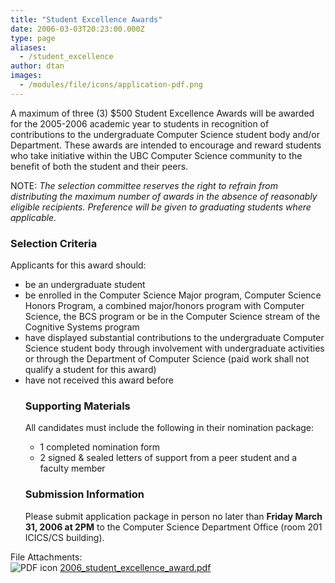 ```yaml
---
title: "Student Excellence Awards"
date: 2006-03-03T20:23:00.000Z
type: page
aliases:
  - /student_excellence
author: dtan
images:
  - /modules/file/icons/application-pdf.png
---
```


<div class="field field-name-body field-type-text-with-summary field-label-hidden"><div class="field-items"><div class="field-item even"><p>A maximum of three (3) $500 Student Excellence Awards will be awarded for the 2005-2006 academic year to students in recognition of contributions to the undergraduate Computer Science student body and/or Department. These awards are intended to encourage and reward students who take initiative within the UBC Computer Science community to the benefit of both the student and their peers.</p>
<p>NOTE: <em>The selection committee reserves the right to refrain from distributing the maximum number of awards in the absence of reasonably eligible recipients. Preference will be given to graduating students where applicable.</em></p>
<h3>Selection Criteria</h3>
<p>Applicants for this award should:</p>
<ul>
<li>be an undergraduate student</li>
<li>be enrolled in the Computer Science Major program, Computer Science Honors Program, a combined major/honors program with Computer Science, the BCS program or be in the Computer Science stream of the Cognitive Systems program</li>
<li>have displayed substantial contributions to the undergraduate Computer Science student body through involvement with undergraduate activities or through the Department of Computer Science (paid work shall not qualify a student for this award)</li>
<li>have not received this award before</li>
<h3>Supporting Materials</h3>
<p>All candidates must include the following in their nomination package:</p>
<ul>
<li>1 completed nomination form</li>
<li>2 signed &amp; sealed letters of support from a peer student and a faculty member</li>
</ul>
<h3>Submission Information</h3>
<p>Please submit application package in person no later than <strong>Friday March 31, 2006 at 2PM</strong> to the Computer Science Department Office (room 201 ICICS/CS building).</p>
</ul></div></div></div><div class="field field-name-field-file-attachments field-type-file field-label-above"><div class="field-label">File Attachments:&#xA0;</div><div class="field-items"><div class="field-item even"><span class="file"><img class="file-icon" alt="PDF icon" title="application/pdf" src="/modules/file/icons/application-pdf.png"> <a href="https://ubccsss.org/files/2006_student_excellence_award.pdf" type="application/pdf; length=35430">2006_student_excellence_award.pdf</a></span></div></div></div>    <footer>
          </footer>
